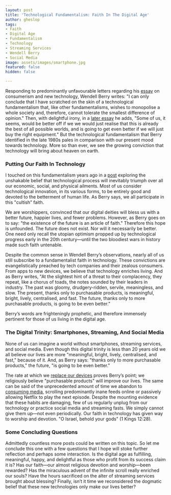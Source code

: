 ```yaml
---
layout: post
title: 'Technological Fundamentalism: Faith In The Digital Age'
author: gheslop
tags:
- Faith
- Digital Age
- Fundamentalism
- Technology
- Streaming Services
- Wendell Berry
- Social Media
image: assets/images/smartphone.jpg
featured: false
hidden: false

---
```

Responding to predominantly unfavourable letters regarding his [essay](https://www.jesusradicals.com/uploads/2/6/3/8/26388433/computer.pdf "Jesus Radicals") on consumerism and new technology, Wendell Berry writes: "I can only conclude that I have scratched on the skin of a technological fundamentalism that, like other fundamentalisms, wishes to monopolise a whole society and, therefore, cannot tolerate the smallest difference of opinion." Then, with delightful irony, in a [later essay](https://www.morningsideinstitute.org/cal-fall-2019/2019/11/4/berry "Morningside Institute") he adds, "Some of us, it seems, would be better off if we we would just realise that this is already the best of all possible worlds, and is going to get even better if we will just buy the right equipment." But the technological fundamentalism that Berry identified in the late 1980s pales in comparison with our present mood towards technology. More so than ever, we see the growing conviction that technology will bring about heaven on earth.

### Putting Our Faith In Technology

I touched on this fundamentalism years ago in a [post](https://rekindle.co.za/content/technology-saviour-or-servant/ "Saviour Or Servant?") exploring the unshakable belief that technological process will inevitably triumph over all our economic, social, and physical ailments. Most of us consider technological innovation, in its various forms, to be entirely good and devoted to the betterment of human life. As Berry says, we all participate in this "cultish" faith.

We are worshippers, convinced that our digital deities will bless us with a better future, happier lives, and fewer problems. However, as Berry goes on to say: "the existence of the future is an article of faith." Therefore this hope is unfounded. The future does not exist. Nor will it necessarily be better. One need only recall the utopian optimism propped up by technological progress early in the 20th century—until the two bloodiest wars in history made such faith untenable.

Despite the common sense in Wendell Berry’s observations, nearly all of us still subscribe to a fundamentalist faith in technology. These convictions are evangelistically preached by tech companies and their zealous consumers. From apps to new devices, we believe that technology enriches living. And as Berry writes, "At the slightest hint of a threat to their complacency, they repeat, like a chorus of toads, the notes sounded by their leaders in industry. The past was gloomy, drudgery-ridden, servile, meaningless, and slow. The present, thanks only to purchasable products, is meaningful, bright, lively, centralised, and fast. The future, thanks only to more purchasable products, is going to be even better."

Berry’s words are frighteningly prophetic, and therefore immensely pertinent for those of us living in the digital age.

### The Digital Trinity: Smartphones, Streaming, And Social Media

None of us can imagine a world without smartphones, streaming services, and social media. Even though this digital trinity is less than 20 years old we all believe our lives are more "meaningful, bright, lively, centralised, and fast," because of it. And, as Berry says: "thanks only to more purchasable products," the future, "is going to be even better."

The rate at which we [replace our devices](https://rekindle.co.za/content/2021-05-19-discernment-new-technology "Technology: Traditional Consumerism") proves Berry’s point; we religiously believe "purchasable products" will improve our lives. The same can be said of the unprecedented amount of time we abandon to [consuming media](https://rekindle.co.za/content/2021-06-02-wendell-berry-consumerism "Technology: Digital Consumerism"), scrolling predominantly inane feeds online or passively allowing Netflix to play the next episode. Despite the mounting evidence that these habits are damaging, few of us regularly unplug from our technology or practice social media and streaming fasts. We simply cannot give them up—not even periodically. Our faith in technology has given way to worship and devotion. "O Israel, behold your gods" (1 Kings 12:28).

### Some Concluding Questions

Admittedly countless more posts could be written on this topic. So let me conclude this one with a few questions that I hope will stoke further reflection and perhaps some interaction. Is the digital age as fulfilling, meaningful, happy, and delightful as those who profit from its success claim it is? Has our faith—our almost religious devotion and worship—been rewarded? Has the miraculous advent of the infinite scroll really enriched our souls? Have the hours sacrificed on the alter of streaming services brought about blessing? Finally, isn’t it time we reconsidered the dogmatic belief that these new technologies only make our lives better?